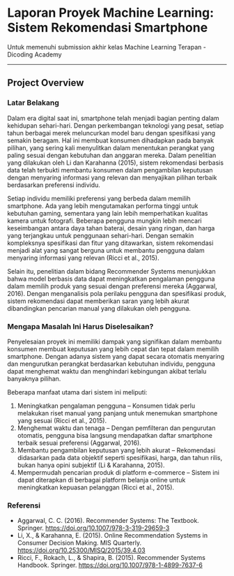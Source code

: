# Laporan Proyek Machine Learning: Sistem Rekomendasi Smartphone
Untuk memenuhi submission akhir kelas Machine Learning Terapan - Dicoding Academy

---

## Project Overview

### Latar Belakang
Dalam era digital saat ini, smartphone telah menjadi bagian penting dalam kehidupan sehari-hari. Dengan perkembangan teknologi yang pesat, setiap tahun berbagai merek meluncurkan model baru dengan spesifikasi yang semakin beragam. Hal ini membuat konsumen dihadapkan pada banyak pilihan, yang sering kali menyulitkan dalam menentukan perangkat yang paling sesuai dengan kebutuhan dan anggaran mereka. Dalam penelitian yang dilakukan oleh Li dan Karahanna (2015), sistem rekomendasi berbasis data telah terbukti membantu konsumen dalam pengambilan keputusan dengan menyaring informasi yang relevan dan menyajikan pilihan terbaik berdasarkan preferensi individu.

Setiap individu memiliki preferensi yang berbeda dalam memilih smartphone. Ada yang lebih mengutamakan performa tinggi untuk kebutuhan gaming, sementara yang lain lebih memperhatikan kualitas kamera untuk fotografi. Beberapa pengguna mungkin lebih mencari keseimbangan antara daya tahan baterai, desain yang ringan, dan harga yang terjangkau untuk penggunaan sehari-hari. Dengan semakin kompleksnya spesifikasi dan fitur yang ditawarkan, sistem rekomendasi menjadi alat yang sangat berguna untuk membantu pengguna dalam menyaring informasi yang relevan (Ricci et al., 2015).

Selain itu, penelitian dalam bidang Recommender Systems menunjukkan bahwa model berbasis data dapat meningkatkan pengalaman pengguna dalam memilih produk yang sesuai dengan preferensi mereka (Aggarwal, 2016). Dengan menganalisis pola perilaku pengguna dan spesifikasi produk, sistem rekomendasi dapat memberikan saran yang lebih akurat dibandingkan pencarian manual yang dilakukan oleh pengguna.

### Mengapa Masalah Ini Harus Diselesaikan?
Penyelesaian proyek ini memiliki dampak yang signifikan dalam membantu konsumen membuat keputusan yang lebih cepat dan tepat dalam memilih smartphone. Dengan adanya sistem yang dapat secara otomatis menyaring dan mengurutkan perangkat berdasarkan kebutuhan individu, pengguna dapat menghemat waktu dan menghindari kebingungan akibat terlalu banyaknya pilihan.

Beberapa manfaat utama dari sistem ini meliputi:

1. Meningkatkan pengalaman pengguna – Konsumen tidak perlu melakukan riset manual yang panjang untuk menemukan smartphone yang sesuai (Ricci et al., 2015).
2. Menghemat waktu dan tenaga – Dengan pemfilteran dan pengurutan otomatis, pengguna bisa langsung mendapatkan daftar smartphone terbaik sesuai preferensi (Aggarwal, 2016).
3. Membantu pengambilan keputusan yang lebih akurat – Rekomendasi didasarkan pada data objektif seperti spesifikasi, harga, dan tahun rilis, bukan hanya opini subjektif (Li & Karahanna, 2015).
4. Mempermudah pencarian produk di platform e-commerce – Sistem ini dapat diterapkan di berbagai platform belanja online untuk meningkatkan kepuasan pelanggan (Ricci et al., 2015).

### Referensi
- Aggarwal, C. C. (2016). Recommender Systems: The Textbook. Springer. https://doi.org/10.1007/978-3-319-29659-3
- Li, X., & Karahanna, E. (2015). Online Recommendation Systems in Consumer Decision Making. MIS Quarterly. https://doi.org/10.25300/MISQ/2015/39.4.03
- Ricci, F., Rokach, L., & Shapira, B. (2015). Recommender Systems Handbook. Springer. https://doi.org/10.1007/978-1-4899-7637-6
